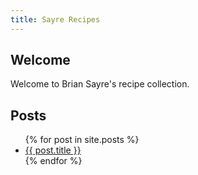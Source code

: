 ```yaml
---
title: Sayre Recipes
---
```

## Welcome
Welcome to Brian Sayre's recipe collection.

## Posts
<ul>
  {% for post in site.posts %}
    <li>
      <a href="{{ post.url }}">{{ post.title }}</a>
    </li>
  {% endfor %}
</ul>